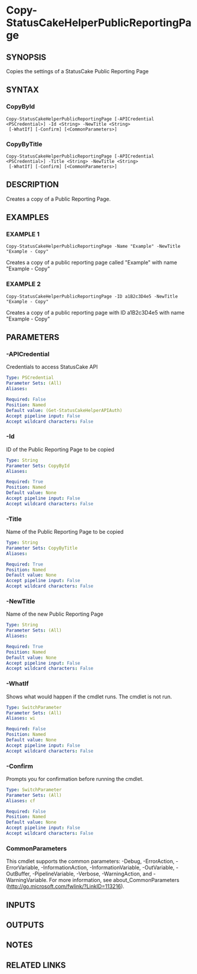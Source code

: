# Copy-StatusCakeHelperPublicReportingPage

## SYNOPSIS
Copies the settings of a StatusCake Public Reporting Page

## SYNTAX

### CopyById
```
Copy-StatusCakeHelperPublicReportingPage [-APICredential <PSCredential>] -Id <String> -NewTitle <String>
 [-WhatIf] [-Confirm] [<CommonParameters>]
```

### CopyByTitle
```
Copy-StatusCakeHelperPublicReportingPage [-APICredential <PSCredential>] -Title <String> -NewTitle <String>
 [-WhatIf] [-Confirm] [<CommonParameters>]
```

## DESCRIPTION
Creates a copy of a Public Reporting Page.

## EXAMPLES

### EXAMPLE 1
```
Copy-StatusCakeHelperPublicReportingPage -Name "Example" -NewTitle "Example - Copy"
```

Creates a copy of a public reporting page called "Example" with name "Example - Copy"

### EXAMPLE 2
```
Copy-StatusCakeHelperPublicReportingPage -ID a1B2c3D4e5 -NewTitle "Example - Copy"
```

Creates a copy of a public reporting page with ID a1B2c3D4e5 with name "Example - Copy"

## PARAMETERS

### -APICredential
Credentials to access StatusCake API

```yaml
Type: PSCredential
Parameter Sets: (All)
Aliases:

Required: False
Position: Named
Default value: (Get-StatusCakeHelperAPIAuth)
Accept pipeline input: False
Accept wildcard characters: False
```

### -Id
ID of the Public Reporting Page to be copied

```yaml
Type: String
Parameter Sets: CopyById
Aliases:

Required: True
Position: Named
Default value: None
Accept pipeline input: False
Accept wildcard characters: False
```

### -Title
Name of the Public Reporting Page to be copied

```yaml
Type: String
Parameter Sets: CopyByTitle
Aliases:

Required: True
Position: Named
Default value: None
Accept pipeline input: False
Accept wildcard characters: False
```

### -NewTitle
Name of the new Public Reporting Page

```yaml
Type: String
Parameter Sets: (All)
Aliases:

Required: True
Position: Named
Default value: None
Accept pipeline input: False
Accept wildcard characters: False
```

### -WhatIf
Shows what would happen if the cmdlet runs.
The cmdlet is not run.

```yaml
Type: SwitchParameter
Parameter Sets: (All)
Aliases: wi

Required: False
Position: Named
Default value: None
Accept pipeline input: False
Accept wildcard characters: False
```

### -Confirm
Prompts you for confirmation before running the cmdlet.

```yaml
Type: SwitchParameter
Parameter Sets: (All)
Aliases: cf

Required: False
Position: Named
Default value: None
Accept pipeline input: False
Accept wildcard characters: False
```

### CommonParameters
This cmdlet supports the common parameters: -Debug, -ErrorAction, -ErrorVariable, -InformationAction, -InformationVariable, -OutVariable, -OutBuffer, -PipelineVariable, -Verbose, -WarningAction, and -WarningVariable.
For more information, see about_CommonParameters (http://go.microsoft.com/fwlink/?LinkID=113216).

## INPUTS

## OUTPUTS

## NOTES

## RELATED LINKS
